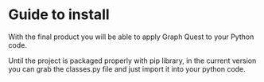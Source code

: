 # Guide to install

With the final product you will be able to apply Graph Quest to your Python code.

Until the project is packaged properly with pip library, in the current version you can grab the classes.py file and just import it into your python code.
